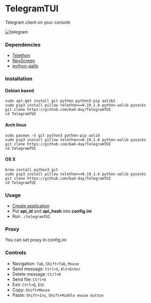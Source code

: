 # TelegramTUI
Telegram client on your console

![telegram](https://user-images.githubusercontent.com/18473198/37569384-a4d32e70-2af2-11e8-948c-5a177b384657.png)

### Dependencies
* [Telethon](https://github.com/LonamiWebs/Telethon)
* [NpyScreen](https://github.com/bad-day/npyscreen)
* [python-aalib](http://jwilk.net/software/python-aalib)

### Installation
#### Debian based
```shell 
sudo apt-get install git python python3-pip aalib1
sudo pip3 install pillow telethon==0.19.1.6 python-aalib pysocks
git clone https://github.com/bad-day/TelegramTUI  
cd TelegramTUI  
```
#### Arch linux
```shell 
sudo pacman -S git python3 python-pip aalib
sudo pip3 install pillow telethon==0.19.1.6 python-aalib pysocks
git clone https://github.com/bad-day/TelegramTUI  
cd TelegramTUI  
```
#### OS X
```shell 
brew install python3 git
sudo pip3 install pillow telethon==0.19.1.6 python-aalib pysocks
git clone https://github.com/bad-day/TelegramTUI  
cd TelegramTUI  
```
### Usage
* [Create application](https://core.telegram.org/api/obtaining_api_id)  
* Put **api_id** and **api_hash** into **config.ini**  
* Run `./telegramTUI`

### Proxy
You can set proxy in config.ini

### Controls
* Navigation: `Tab`, `Shift+Tab`, `Mouse`
* Send message: `Ctrl+S`, `Alt+Enter`  
* Delete message: `Ctrl+R`
* Send file: `Ctrl+O`
* Exit: `Ctrl+Q`, `ESC`  
* Copy: `Shift+Mouse`
* Paste: `Shift+Ins`, `Shift+Middle mouse button`
